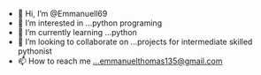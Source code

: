 - 👋 Hi, I’m @Emmanuell69
- 👀 I’m interested in ...python programing
- 🌱 I’m currently learning ...python
- 💞️ I’m looking to collaborate on ...projects for intermediate skilled pythonist
- 📫 How to reach me ...emmanuelthomas135@gmail.com

<!---
Emmanuell69/Emmanuell69 is a ✨ special ✨ repository because its `README.md` (this file) appears on your GitHub profile.
You can click the Preview link to take a look at your changes.
--->
